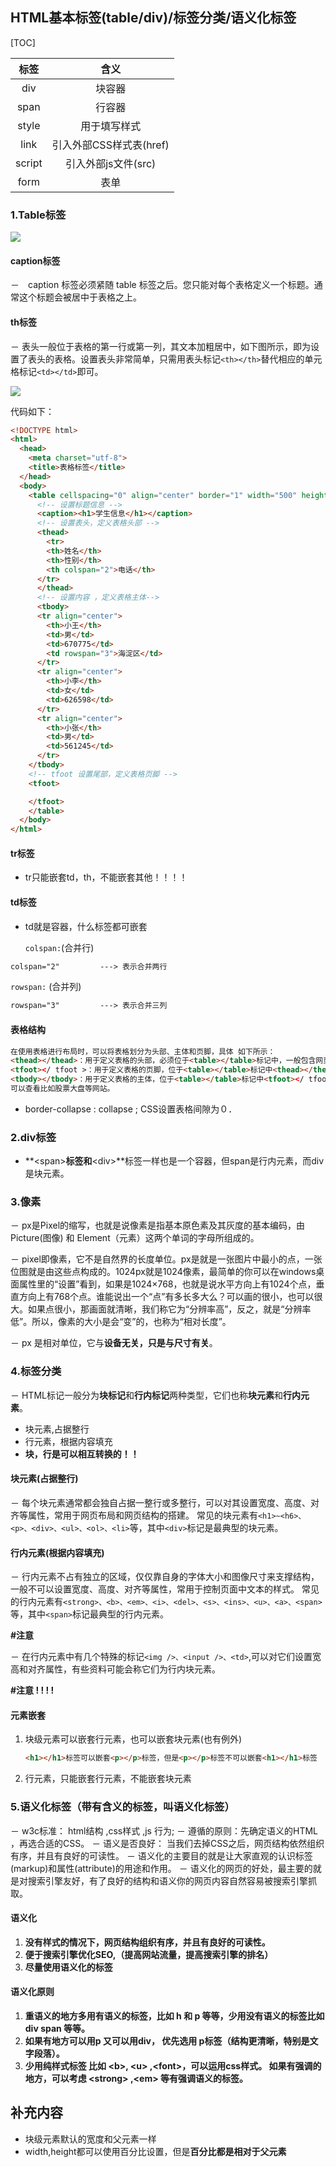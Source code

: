 ## HTML基本标签(table/div)/标签分类/语义化标签
[TOC]

|   标签   |        含义        |
| :----: | :--------------: |
|  div   |       块容器        |
|  span  |       行容器        |
| style  |      用于填写样式      |
|  link  | 引入外部CSS样式表(href) |
| script |  引入外部js文件(src)   |
|  form  |        表单        |

### 1.Table标签

![](./images/table.jpg)
#### caption标签
－　caption 标签必须紧随 table 标签之后。您只能对每个表格定义一个标题。通常这个标题会被居中于表格之上。

#### th标签

－ 	表头一般位于表格的第一行或第一列，其文本加粗居中，如下图所示，即为设置了表头的表格。设置表头非常简单，只需用表头标记`<th></th>`替代相应的单元格标记`<td></td>`即可。

![](./images/th.png)

代码如下：

```html
<!DOCTYPE html>
<html>
  <head>
    <meta charset="utf-8">
    <title>表格标签</title>
  </head>
  <body>
    <table cellspacing="0" align="center" border="1" width="500" height="400" >
      <!-- 设置标题信息 -->
      <caption><h1>学生信息</h1></caption>
      <!-- 设置表头，定义表格头部 -->
      <thead>
        <tr>
        <th>姓名</th>
        <th>性别</th>
        <th colspan="2">电话</th>
      </tr>
      </thead>
      <!-- 设置内容 ，定义表格主体-->
      <tbody>
      <tr align="center">
        <th>小王</th>
        <td>男</td>
        <td>670775</td>
        <td rowspan="3">海淀区</td>
      </tr>
      <tr align="center">
        <th>小李</th>
        <td>女</td>
        <td>626598</td>
      </tr>
      <tr align="center">
        <th>小张</th>
        <td>男</td>
        <td>561245</td>
      </tr>
    </tbody>
    <!-- tfoot 设置尾部，定义表格页脚 -->
    <tfoot>

    </tfoot>
    </table>
  </body>
</html>
```

#### tr标签

- tr只能嵌套td，th，不能嵌套其他！！！！

#### td标签

- td就是容器，什么标签都可嵌套 

  `colspan:`(合并行)

```html
colspan="2"			---> 表示合并两行
```

`rowspan:`	(合并列)

```html
rowspan="3"			---> 表示合并三列
```

#### 表格结构

```html
在使用表格进行布局时，可以将表格划分为头部、主体和页脚，具体 如下所示：
<thead></thead>：用于定义表格的头部，必须位于<table></table>标记中，一般包含网页的logo和导航等头部信息。
<tfoot></ tfoot >：用于定义表格的页脚，位于<table></table>标记中<thead></thead>标记之后，一般包含网页底部的企业信息等。
<tbody></tbody>：用于定义表格的主体，位于<table></table>标记中<tfoot></ tfoot >标记之后，一般包含网页中除头部和底部之外的其他内容。
可以查看比如股票大盘等网站。
```

- border-collapse : collapse ;	CSS设置表格间隙为０．

### 2.div标签

- **\<span>**标签和**\<div>**标签一样也是一个容器，但span是行内元素，而div是块元素。

### 3.像素

－	px是Pixel的缩写，也就是说像素是指基本原色素及其灰度的基本编码，由 Picture(图像) 和 Element（元素）这两个单词的字母所组成的。

－	pixel即像素，它不是自然界的长度单位。px是就是一张图片中最小的点，一张位图就是由这些点构成的。1024px就是1024像素，最简单的你可以在windows桌面属性里的“设置”看到，如果是1024×768，也就是说水平方向上有1024个点，垂直方向上有768个点。谁能说出一个“点”有多长多大么？可以画的很小，也可以很大。如果点很小，那画面就清晰，我们称它为“分辨率高”，反之，就是“分辨率低”。所以，像素的大小是会“变”的，也称为“相对长度”。

－	px 是相对单位，它与**设备无关，只是与尺寸有关**。

### 4.标签分类

－	HTML标记一般分为**块标记**和**行内标记**两种类型，它们也称**块元素**和**行内元素**。

* 块元素,占据整行
* 行元素，根据内容填充
* **块，行是可以相互转换的！！**

#### 块元素(占据整行)

－	每个块元素通常都会独自占据一整行或多整行，可以对其设置宽度、高度、对齐等属性，常用于网页布局和网页结构的搭建。
常见的块元素有`<h1>~<h6>、<p>、<div>、<ul>、<ol>、<li>`等，其中`<div>`标记是最典型的块元素。

#### 行内元素(根据内容填充)

－	行内元素不占有独立的区域，仅仅靠自身的字体大小和图像尺寸来支撑结构，一般不可以设置宽度、高度、对齐等属性，常用于控制页面中文本的样式。
常见的行内元素有`<strong>、<b>、<em>、<i>、<del>、<s>、<ins>、<u>、<a>、<span>`等，其中`<span>`标记最典型的行内元素。

**#注意**

－	在行内元素中有几个特殊的标记`<img />、<input />、<td>`,可以对它们设置宽高和对齐属性，有些资料可能会称它们为行内块元素。

**#注意 ! ! ! !**

#### 元素嵌套

1. 块级元素可以嵌套行元素，也可以嵌套块元素(也有例外)

   ```html
   <h1></h1>标签可以嵌套<p></p>标签，但是<p></p>标签不可以嵌套<h1></h1>标签
   ```

2. 行元素，只能嵌套行元素，不能嵌套块元素

### 5.语义化标签（带有含义的标签，叫语义化标签）

－	w3c标准： html结构 ,css样式 ,js 行为;
－	遵循的原则：先确定语义的HTML ，再选合适的CSS。
－	语义是否良好： 当我们去掉CSS之后，网页结构依然组织有序，并且有良好的可读性。
－	语义化的主要目的就是让大家直观的认识标签(markup)和属性(attribute)的用途和作用。
－	语义化的网页的好处，最主要的就是对搜索引擎友好，有了良好的结构和语义你的网页内容自然容易被搜索引擎抓取。

#### 语义化

1. **没有样式的情况下，网页结构组织有序，并且有良好的可读性。**
2. **便于搜索引擎优化SEO,（提高网站流量，提高搜索引擎的排名）**
3. **尽量使用语义化的标签**

#### 语义化原则

1. **重语义的地方多用有语义的标签，比如 h 和 p 等等，少用没有语义的标签比如 div span 等等。**
2. **如果有地方可以用p 又可以用div， 优先选用 p标签（结构更清晰，特别是文字段落）。**
3. **少用纯样式标签 比如 \<b>, \<u> ,\<font>，可以运用css样式。 如果有强调的地方，可以考虑 \<strong> ,\<em> 等有强调语义的标签。**




## 补充内容

- 块级元素默认的宽度和父元素一样
- width,height都可以使用百分比设置，但是**百分比都是相对于父元素**